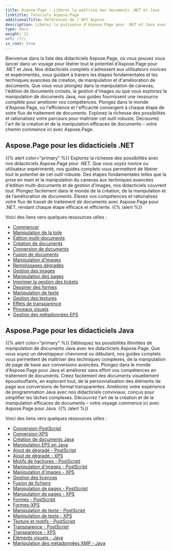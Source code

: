 ```yaml
---
title: Aspose.Page - Libérer la maîtrise des documents .NET et Java
linktitle: Tutoriels Aspose.Page
additionalTitle: Références de l'API Aspose
description: Libérez la puissance d'Aspose.Page pour .NET et Java avec des didacticiels complets. Maîtrisez la création, la manipulation et l’amélioration de documents sans effort.
type: docs
weight: 11
url: /fr/
is_root: true
---
```


Bienvenue dans la liste des didacticiels Aspose.Page, où vous pouvez vous lancer dans un voyage pour libérer tout le potentiel d'Aspose.Page pour .NET et Java. Nos didacticiels complets s'adressent aux utilisateurs novices et expérimentés, vous guidant à travers les étapes fondamentales et les techniques avancées de création, de manipulation et d'amélioration de documents. Que vous vous plongiez dans la manipulation de canevas, l'édition de documents croisés, la gestion d'images ou que vous exploriez la manipulation de documents Java, nos guides fournissent une ressource complète pour améliorer vos compétences. Plongez dans le monde d'Aspose.Page, où l'efficience et l'efficacité convergent à chaque étape de votre flux de traitement de documents. Explorez la richesse des possibilités et rationalisez votre parcours pour maîtriser cet outil robuste. Découvrez l'art de la création et de la manipulation efficaces de documents – votre chemin commence ici avec Aspose.Page.

## Aspose.Page pour les didacticiels .NET
{{% alert color="primary" %}}
Explorez la richesse des possibilités avec nos didacticiels Aspose.Page pour .NET. Que vous soyez novice ou utilisateur expérimenté, nos guides complets vous permettent de libérer tout le potentiel de cet outil robuste. Des étapes fondamentales telles que la prise en main et la manipulation du canevas aux techniques avancées d'édition multi-documents et de gestion d'images, nos didacticiels couvrent tout. Plongez facilement dans le monde de la création, de la manipulation et de l’amélioration de documents. Élevez vos compétences et rationalisez votre flux de travail de traitement de documents avec Aspose.Page pour .NET, rendant chaque étape efficace et efficiente.
{{% /alert %}}

Voici des liens vers quelques ressources utiles :
 
- [Commencer](./net/getting-started/)
- [Manipulation de la toile](./net/canvas-manipulation/)
- [Édition multi-documents](./net/cross-document-editing/)
- [Création de documents](./net/document-creation/)
- [Conversion de documents](./net/document-conversion/)
- [Fusion de documents](./net/document-merging/)
- [Manipulation d'images](./net/image-manipulation/)
- [Remplissages dégradés](./net/gradient-fills/)
- [Gestion des images](./net/image-management/)
- [Manipulation des pages](./net/page-manipulation/)
- [Imprimer la gestion des tickets](./net/print-ticket-management/)
- [Dessiner des formes](./net/drawing-shapes/)
- [Manipulation de texte](./net/text-manipulation/)
- [Gestion des textures](./net/texture-handling/)
- [Effets de transparence](./net/transparency-effects/)
- [Pinceaux visuels](./net/visual-brushes/)
- [Gestion des métadonnées EPS](./net/eps-metadata-management/)



## Aspose.Page pour les didacticiels Java
{{% alert color="primary" %}}
Débloquez les possibilités illimitées de manipulation de documents Java avec les didacticiels Aspose.Page. Que vous soyez un développeur chevronné ou débutant, nos guides complets vous permettent de maîtriser des techniques complexes, de la manipulation de page de base aux conversions avancées. Plongez dans le monde d'Aspose.Page pour Java et améliorez sans effort vos compétences en traitement de documents. Créez facilement des documents visuellement époustouflants, en explorant tout, de la personnalisation des éléments de page aux conversions de format transparentes. Améliorez votre expérience de programmation Java avec nos didacticiels conviviaux, conçus pour simplifier les tâches complexes. Découvrez l'art de la création et de la manipulation efficaces de documents – votre voyage commence ici avec Aspose.Page pour Java.
{{% /alert %}}

Voici des liens vers quelques ressources utiles :

- [Conversion-PostScript](./java/postscript-conversion/)
- [Conversion-XPS](./java/xps-conversion/)
- [Création de documents Java](./java/document-creation/)
- [Manipulation EPS en Java](./java/manipulation-eps/)
- [Ajout de dégradé - PostScript](./java/postscript-gradient-addition/)
- [Ajout de dégradé - XPS](./java/xps-gradient-addition/)
- [Motifs de hachures - PostScript](./java/postscript-hatch-patterns/)
- [Manipulation d'images - PostScript](./java/postscript-image-manipulation/)
- [Manipulation d'images - XPS](./java/xps-image-manipulation/)
- [Gestion des licences](./java/license-management/)
- [Fusion de fichiers](./java/file-merging/)
- [Manipulation de pages - PostScript](./java/postscript-page-manipulation/)
- [Manipulation de pages - XPS](./java/xps-page-manipulation/)
- [Formes - PostScript](./java/postscript-shapes/)
- [Formes-XPS](./java/xps-shapes/)
- [Manipulation de texte - PostScript](./java/postscript-text-manipulation/)
- [Manipulation de texte - XPS](./java/xps-text-manipulation/)
- [Texture et motifs - PostScript](./java/postscript-texture-patterns/)
- [Transparence - PostScript](./java/postscript-transparency/)
- [Transparence - XPS](./java/xps-transparency/)
- [Éléments visuels - Java](./java/visual-elements/)
- [Manipulation des métadonnées XMP - Java](./java/xmp-metadata-manipulation/)

